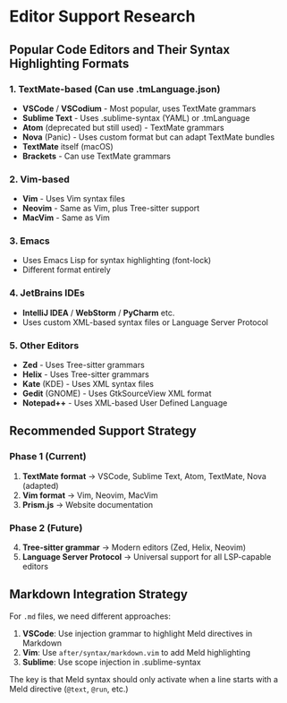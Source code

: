 # Editor Support Research

## Popular Code Editors and Their Syntax Highlighting Formats

### 1. **TextMate-based** (Can use .tmLanguage.json)
- **VSCode** / **VSCodium** - Most popular, uses TextMate grammars
- **Sublime Text** - Uses .sublime-syntax (YAML) or .tmLanguage
- **Atom** (deprecated but still used) - TextMate grammars
- **Nova** (Panic) - Uses custom format but can adapt TextMate bundles
- **TextMate** itself (macOS)
- **Brackets** - Can use TextMate grammars

### 2. **Vim-based**
- **Vim** - Uses Vim syntax files
- **Neovim** - Same as Vim, plus Tree-sitter support
- **MacVim** - Same as Vim

### 3. **Emacs**
- Uses Emacs Lisp for syntax highlighting (font-lock)
- Different format entirely

### 4. **JetBrains IDEs**
- **IntelliJ IDEA** / **WebStorm** / **PyCharm** etc.
- Uses custom XML-based syntax files or Language Server Protocol

### 5. **Other Editors**
- **Zed** - Uses Tree-sitter grammars
- **Helix** - Uses Tree-sitter grammars
- **Kate** (KDE) - Uses XML syntax files
- **Gedit** (GNOME) - Uses GtkSourceView XML format
- **Notepad++** - Uses XML-based User Defined Language

## Recommended Support Strategy

### Phase 1 (Current)
1. **TextMate format** → VSCode, Sublime Text, Atom, TextMate, Nova (adapted)
2. **Vim format** → Vim, Neovim, MacVim
3. **Prism.js** → Website documentation

### Phase 2 (Future)
4. **Tree-sitter grammar** → Modern editors (Zed, Helix, Neovim)
5. **Language Server Protocol** → Universal support for all LSP-capable editors

## Markdown Integration Strategy

For `.md` files, we need different approaches:

1. **VSCode**: Use injection grammar to highlight Meld directives in Markdown
2. **Vim**: Use `after/syntax/markdown.vim` to add Meld highlighting
3. **Sublime**: Use scope injection in .sublime-syntax

The key is that Meld syntax should only activate when a line starts with a Meld directive (`@text`, `@run`, etc.)